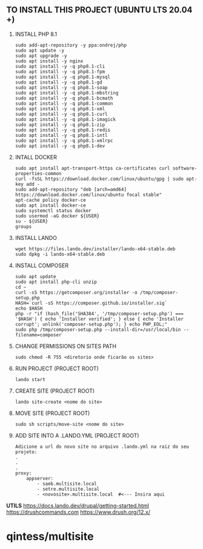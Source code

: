 ## TO INSTALL THIS PROJECT (UBUNTU LTS 20.04 +)

1. INSTALL PHP 8.1
    ```
    sudo add-apt-repository -y ppa:ondrej/php
    sudo apt update -y
    sudo apt upgrade -y    
    sudo apt install -y nginx
    sudo apt install -y -q php8.1-cli
    sudo apt install -y -q php8.1-fpm
    sudo apt install -y -q php8.1-mysql
    sudo apt install -y -q php8.1-gd
    sudo apt install -y -q php8.1-soap
    sudo apt install -y -q php8.1-mbstring
    sudo apt install -y -q php8.1-bcmath
    sudo apt install -y -q php8.1-common
    sudo apt install -y -q php8.1-xml
    sudo apt install -y -q php8.1-curl
    sudo apt install -y -q php8.1-imagick
    sudo apt install -y -q php8.1-zip
    sudo apt install -y -q php8.1-redis
    sudo apt install -y -q php8.1-intl
    sudo apt install -y -q php8.1-xmlrpc
    sudo apt install -y -q php8.1-dev
    ```
2. INTALL DOCKER
    ```
    sudo apt install apt-transport-https ca-certificates curl software-properties-common
    curl -fsSL https://download.docker.com/linux/ubuntu/gpg | sudo apt-key add -
    sudo add-apt-repository "deb [arch=amd64] https://download.docker.com/linux/ubuntu focal stable"
    apt-cache policy docker-ce
    sudo apt install docker-ce
    sudo systemctl status docker
    sudo usermod -aG docker ${USER}
    su - ${USER}
    groups
    ```
3. INSTALL LANDO
    ```
    wget https://files.lando.dev/installer/lando-x64-stable.deb
    sudo dpkg -i lando-x64-stable.deb
    ```
4.  INSTALL COMPOSER
    ```
    sudo apt update
    sudo apt install php-cli unzip
    cd ~
    curl -sS https://getcomposer.org/installer -o /tmp/composer-setup.php
    HASH=`curl -sS https://composer.github.io/installer.sig`
    echo $HASH
    php -r "if (hash_file('SHA384', '/tmp/composer-setup.php') === '$HASH') { echo 'Installer verified'; } else { echo 'Installer corrupt'; unlink('composer-setup.php'); } echo PHP_EOL;"
    sudo php /tmp/composer-setup.php --install-dir=/usr/local/bin --filename=composer
    ```
5. CHANGE PERMISSIONS ON SITES PATH
    ```
    sudo chmod -R 755 <diretorio onde ficarão os sites>
    ```

6. RUN PROJECT (PROJECT ROOT)
    ```
    lando start
    ```

7. CREATE SITE (PROJECT ROOT)
    ```
    lando site-create <nome do site>
    ```

8. MOVE SITE (PROJECT ROOT)
    ```
    sudo sh scripts/move-site <nome do site>
    ```

9. ADD SITE INTO A .LANDO.YML (PROJECT ROOT)
    ```
    Adicione a url do novo site no arquivo .lando.yml na raiz do seu projeto:
    .
    .
    .
    proxy:
        appserver:
            - saeb.multisite.local
            - setre.multisite.local
            - <novosite>.multisite.local  #<--- Insira aqui
    ```



**UTILS**
https://docs.lando.dev/drupal/getting-started.html
https://drushcommands.com
https://www.drush.org/12.x/

# qintess/multisite
